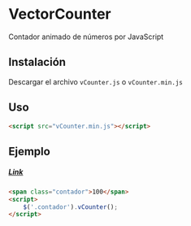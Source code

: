 # VectorCounter
Contador animado de números por JavaScript

## Instalación
Descargar el archivo `vCounter.js` o `vCounter.min.js`

## Uso
```html
<script src="vCounter.min.js"></script>
```

## Ejemplo 
##### [Link](https://vector-it.github.io/vCounter/example/)
```html
<span class="contador">100</span>
<script>
    $('.contador').vCounter();
</script>
```